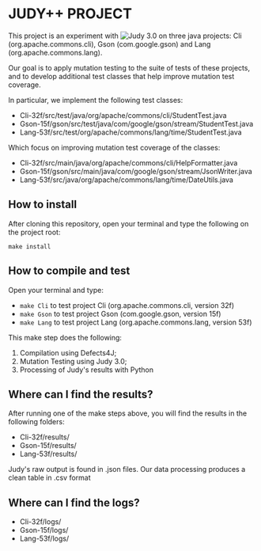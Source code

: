 # JUDY++ PROJECT
This project is an experiment with ![Judy 3.0](http://mutationtesting.org/) on three java projects: Cli (org.apache.commons.cli), Gson (com.google.gson) and Lang (org.apache.commons.lang).


Our goal is to apply mutation testing to the suite of tests of these projects, and to develop additional test classes that help improve mutation test coverage.

In particular, we implement the following test classes:

* Cli-32f/src/test/java/org/apache/commons/cli/StudentTest.java
* Gson-15f/gson/src/test/java/com/google/gson/stream/StudentTest.java
* Lang-53f/src/test/org/apache/commons/lang/time/StudentTest.java

Which focus on improving mutation test coverage of the classes:

* Cli-32f/src/main/java/org/apache/commons/cli/HelpFormatter.java
* Gson-15f/gson/src/main/java/com/google/gson/stream/JsonWriter.java
* Lang-53f/src/java/org/apache/commons/lang/time/DateUtils.java

## How to install

After cloning this repository, open your terminal and type the following on the project root:

``make install``

## How to compile and test

Open your terminal and type:

* ```make Cli```  to test project Cli (org.apache.commons.cli, version 32f)
* ```make Gson``` to test project Gson (com.google.gson, version 15f)
* ```make Lang``` to test project Lang (org.apache.commons.lang, version 53f)

This make step does the following:

1. Compilation using Defects4J;
2. Mutation Testing using Judy 3.0;
3. Processing of Judy's results with Python

## Where can I find the results?

After running one of the make steps above, you will find the results in the following folders:

* Cli-32f/results/
* Gson-15f/results/
* Lang-53f/results/

Judy's raw output is found in .json files. Our data processing produces a clean table in .csv format

## Where can I find the logs?

* Cli-32f/logs/
* Gson-15f/logs/
* Lang-53f/logs/
